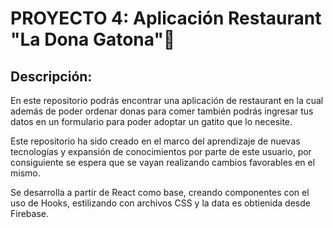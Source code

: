 # PROYECTO 4: Aplicación Restaurant "La Dona Gatona"🍩

## Descripción:

En este repositorio podrás encontrar una aplicación de restaurant en la cual además de poder ordenar donas para comer también podrás ingresar tus datos en un formulario para poder adoptar un gatito que lo necesite.

Este repositorio ha sido creado en el marco del aprendizaje de nuevas tecnologías y expansión de conocimientos por parte de este usuario, por consiguiente se espera que se vayan realizando cambios favorables en el mismo.

Se desarrolla a partir de React como base, creando componentes con el uso de Hooks, estilizando con archivos CSS y la data es obtienida desde Firebase.